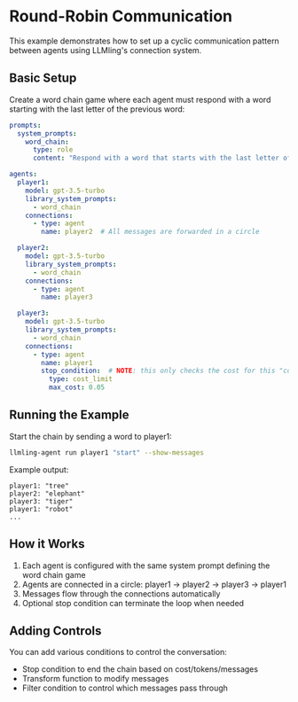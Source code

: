# Round-Robin Communication

This example demonstrates how to set up a cyclic communication pattern between agents using LLMling's connection system.

## Basic Setup

Create a word chain game where each agent must respond with a word starting with the last letter of the previous word:

```yaml
prompts:
  system_prompts:
    word_chain:
      type: role
      content: "Respond with a word that starts with the last letter of the given word."

agents:
  player1:
    model: gpt-3.5-turbo
    library_system_prompts:
      - word_chain
    connections:
      - type: agent
        name: player2  # All messages are forwarded in a circle

  player2:
    model: gpt-3.5-turbo
    library_system_prompts:
      - word_chain
    connections:
      - type: agent
        name: player3

  player3:
    model: gpt-3.5-turbo
    library_system_prompts:
      - word_chain
    connections:
      - type: agent
        name: player1
        stop_condition:  # NOTE: this only checks the cost for this "connection"
          type: cost_limit
          max_cost: 0.05
```

## Running the Example

Start the chain by sending a word to player1:

```bash
llmling-agent run player1 "start" --show-messages
```

Example output:
```
player1: "tree"
player2: "elephant"
player3: "tiger"
player1: "robot"
...
```

## How it Works

1. Each agent is configured with the same system prompt defining the word chain game
2. Agents are connected in a circle: player1 -> player2 -> player3 -> player1
3. Messages flow through the connections automatically
4. Optional stop condition can terminate the loop when needed


## Adding Controls

You can add various conditions to control the conversation:

- Stop condition to end the chain based on cost/tokens/messages
- Transform function to modify messages
- Filter condition to control which messages pass through
